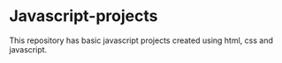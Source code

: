 # Javascript-projects
This repository has basic javascript projects created using html, css and javascript.
